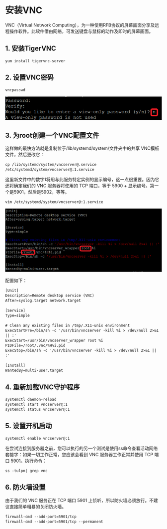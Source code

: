 # 安装VNC

VNC（Virtual Network Computing），为一种使用RFB协议的屏幕画面分享及远程操作软件。此软件借由网络，可发送键盘与鼠标的动作及即时的屏幕画面。  

## 1. 安装TigerVNC

	yum install tigervnc-server

## 2. 设置VNC密码

	vncpasswd

![密码](https://github.com/kaijing-zhang/kaijing-zhang.github.io/blob/main/img/%E8%AE%BE%E7%BD%AEVNC%E5%AF%86%E7%A0%81.png)

## 3. 为root创建一个VNC配置文件

这样做的最快方法就是复制位于/lib/systemd/system/文件夹中的共享 VNC模板文件，然后更改它：  

	cp /lib/systemd/system/vncserver@.service /etc/systemd/system/vncserver@:1.service

这里新文件中的数字1将用与此服务特定实例的显示编号，这一点很重要。因为它还将确定我们的 VNC 服务器将使用的 TCP 端口，等于 5900 + 显示编号。第一个是5901，然后是5902，等等。  

	vim /etc/systemd/system/vncserver@:1.service

![root vnc 配置](https://github.com/kaijing-zhang/kaijing-zhang.github.io/blob/main/img/root%20vnc%20%E9%85%8D%E7%BD%AE.png)  

配置如下：  
	
	[Unit]
	Description=Remote desktop service (VNC)
	After=syslog.target network.target

	[Service]
	Type=simple

	# Clean any existing files in /tmp/.X11-unix environment
	ExecStartPre=/bin/sh -c '/usr/bin/vncserver -kill %i > /dev/null 2>&1 || :'
	ExecStart=/usr/bin/vncserver_wrapper root %i
	PIDFile=/root/.vnc/%H%i.pid
	ExecStop=/bin/sh -c '/usr/bin/vncserver -kill %i > /dev/null 2>&1 || :'

	[Install]
	WantedBy=multi-user.target

## 4. 重新加载VNC守护程序

	systemctl daemon-reload
	systemctl start vncserver@:1
	systemctl status vncserver@:1
	
## 5. 设置开机启动

	systemctl enable vncserver@:1

在尝试连接到服务器之前，您可以执行的另一个测试是使用ss命令查看活动网络套接字：如果一切工作正常，您应该会看到 VNC 服务器工作正常并使用 TCP 端口 5901。执行命令：  

	ss -tulpn| grep vnc

## 6. 防火墙设置

由于我们的 VNC 服务正在 TCP 端口 5901 上侦听，所以防火墙必须放行。不建议直接简单粗暴的关闭防火墙。  

	firewall-cmd --add-port=5901/tcp
	firewall-cmd --add-port=5901/tcp --permanent



